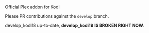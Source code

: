 Official Plex addon for Kodi

Please PR contributions against the `develop` branch.

develop_kodi18 up-to-date, **develop_kodi19 IS BROKEN RIGHT NOW**.
